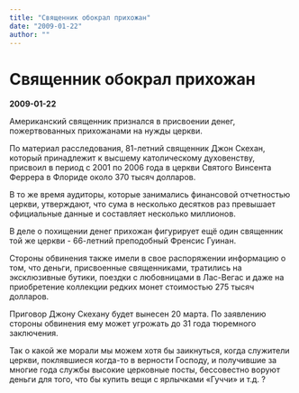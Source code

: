 ```yaml
---
title: "Священник обокрал прихожан"
date: "2009-01-22"
author: ""
---
```


# Священник обокрал прихожан

**2009-01-22** 

Американский священник признался в присвоении денег, пожертвованных прихожанами на нужды церкви.

По материал расследования, 81-летний священник Джон Скехан, который принадлежит к высшему католическому духовенству, присвоил в период с 2001 по 2006 года в церкви Святого Винсента Феррера  в Флориде около 370 тысяч долларов.

В то же время аудиторы, которые занимались финансовой отчетностью церкви, утверждают, что сума в несколько десятков раз превышает официальные данные и составляет несколько миллионов.

В деле о похищении денег прихожан фигурирует ещё один священник той же церкви - 66-летний преподобный Фрeнсис Гуинан.

Стороны обвинения также имели в свое распоряжении информацию о том, что деньги, присвоенные священниками, тратились на эксклюзивные бутики, поездки с любовницами в Лас-Вегас и даже на приобретение коллекции редких монет стоимостью 275 тысяч долларов.

Приговор Джону Скехану будет вынесен 20 марта. По заявлению стороны обвинения ему может угрожать до 31 года тюремного заключения.

Так о какой же морали мы можем хотя бы заикнуться, когда служители церкви, поклявшиеся когда-то в верности Господу, и получившие за многие года службы высокие церковные посты, бессовестно воруют деньги для того, что бы купить вещи с ярлычками «Гуччи» и т.д. ?